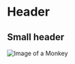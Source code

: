 # Header 
## Small header
![Image of a Monkey]([[https://octodex.github.com/images/yaktocat.png](https://media.npr.org/assets/img/2017/09/12/macaca_nigra_self-portrait-3e0070aa19a7fe36e802253048411a38f14a79f8-s900-c85.webp)https://media.npr.org/assets/img/2017/09/12/macaca_nigra_self-portrait-3e0070aa19a7fe36e802253048411a38f14a79f8-s900-c85.webp](https://www.google.com/url?sa=i&url=https%3A%2F%2Fwww.pngwing.com%2Fen%2Ffree-png-bhsdh&psig=AOvVaw11OzpEMj9W-75yVI98QW-Z&ust=1687440737289000&source=images&cd=vfe&ved=0CBEQjRxqFwoTCIja1tKo1P8CFQAAAAAdAAAAABAE)https://www.google.com/url?sa=i&url=https%3A%2F%2Fwww.pngwing.com%2Fen%2Ffree-png-bhsdh&psig=AOvVaw11OzpEMj9W-75yVI98QW-Z&ust=1687440737289000&source=images&cd=vfe&ved=0CBEQjRxqFwoTCIja1tKo1P8CFQAAAAAdAAAAABAE)
